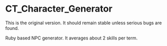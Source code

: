 CT_Character_Generator
======================

This is the original version. It should remain stable unless
serious bugs are found. 

Ruby based NPC generator. It averages about 2 skills per term.


